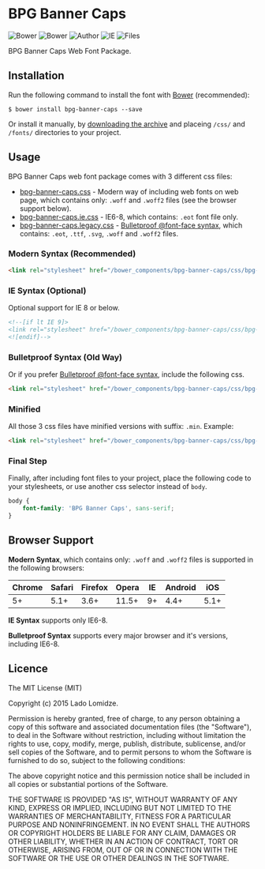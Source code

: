 # BPG Banner Caps

![Bower](https://img.shields.io/bower/v/bpg-banner-caps.svg)
![Bower](https://img.shields.io/bower/l/bpg-banner-caps.svg)
![Author](https://img.shields.io/badge/Font_Author-Besarion_Gugushvili-blue.svg)
![IE](https://img.shields.io/badge/IE_Support-6+-brightgreen.svg)
![Files](https://img.shields.io/badge/Font_Files-.ttf,_.eot,_.svg,_.woff,_.woff2-brightgreen.svg)

BPG Banner Caps Web Font Package.

## Installation

Run the following command to install the font with [Bower](http://bower.io) (recommended):

```
$ bower install bpg-banner-caps --save
```

Or install it manually, by [downloading the archive](https://github.com/web-fonts/bpg-banner-caps/archive/master.zip) and placeing `/css/` and `/fonts/` directories to your project.

## Usage

BPG Banner Caps web font package comes with 3 different css files:

* [bpg-banner-caps.css](https://github.com/web-fonts/bpg-banner-caps/tree/master/css/bpg-banner-caps.css) - Modern way of including web fonts on web page, which contains only: `.woff` and `.woff2` files (see the browser support below).
* [bpg-banner-caps.ie.css](https://github.com/web-fonts/bpg-banner-caps/tree/master/css/bpg-banner-caps.ie.css) - IE6-8, which contains: `.eot` font file only.
* [bpg-banner-caps.legacy.css](https://github.com/web-fonts/bpg-banner-caps/tree/master/css/bpg-banner-caps.legacy.css) - [Bulletproof @font-face syntax](http://www.paulirish.com/2009/bulletproof-font-face-implementation-syntax/), which contains: `.eot`, `.ttf`, `.svg`, `.woff` and `.woff2` files.

### Modern Syntax (Recommended)

```html
<link rel="stylesheet" href="/bower_components/bpg-banner-caps/css/bpg-banner-caps.css">
```

### IE Syntax (Optional)

Optional support for IE 8 or below.

```html
<!--[if lt IE 9]>
<link rel="stylesheet" href="/bower_components/bpg-banner-caps/css/bpg-banner-caps.ie.css">
<![endif]-->
```

### Bulletproof Syntax (Old Way)

Or if you prefer [Bulletproof @font-face syntax](http://www.paulirish.com/2009/bulletproof-font-face-implementation-syntax/), include the following css.

```html
<link rel="stylesheet" href="/bower_components/bpg-banner-caps/css/bpg-banner-caps.legacy.css">
```

### Minified

All those 3 css files have minified versions with suffix: `.min`. Example:

```html
<link rel="stylesheet" href="/bower_components/bpg-banner-caps/css/bpg-banner-caps.min.css">
```

### Final Step

Finally, after including font files to your project, place the following code to your stylesheets, or use another css selector instead of `body`.

```css
body {
    font-family: 'BPG Banner Caps', sans-serif;
}
```

## Browser Support

**Modern Syntax**, which contains only: `.woff` and `.woff2` files is supported in the following browsers:

| Chrome | Safari | Firefox | Opera | IE   | Android |  iOS  |
| ------ | ------ | ------- | ----- | ---- | ------- | ----- |
| 5+     | 5.1+   | 3.6+    | 11.5+ | 9+   | 4.4+    | 5.1+  |

**IE Syntax** supports only IE6-8.

**Bulletproof Syntax** supports every major browser and it's versions, including IE6-8.

## Licence

The MIT License (MIT)

Copyright (c) 2015 Lado Lomidze.

Permission is hereby granted, free of charge, to any person obtaining a copy
of this software and associated documentation files (the "Software"), to deal
in the Software without restriction, including without limitation the rights
to use, copy, modify, merge, publish, distribute, sublicense, and/or sell
copies of the Software, and to permit persons to whom the Software is
furnished to do so, subject to the following conditions:

The above copyright notice and this permission notice shall be included in
all copies or substantial portions of the Software.

THE SOFTWARE IS PROVIDED "AS IS", WITHOUT WARRANTY OF ANY KIND, EXPRESS OR
IMPLIED, INCLUDING BUT NOT LIMITED TO THE WARRANTIES OF MERCHANTABILITY,
FITNESS FOR A PARTICULAR PURPOSE AND NONINFRINGEMENT. IN NO EVENT SHALL THE
AUTHORS OR COPYRIGHT HOLDERS BE LIABLE FOR ANY CLAIM, DAMAGES OR OTHER
LIABILITY, WHETHER IN AN ACTION OF CONTRACT, TORT OR OTHERWISE, ARISING FROM,
OUT OF OR IN CONNECTION WITH THE SOFTWARE OR THE USE OR OTHER DEALINGS IN
THE SOFTWARE.